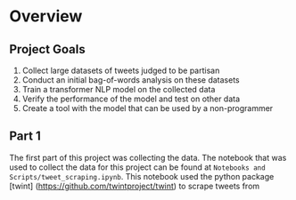 # Overview

## Project Goals 
1. Collect large datasets of tweets judged to be partisan
2. Conduct an initial bag-of-words analysis on these datasets
3. Train a transformer NLP model on the collected data
4. Verify the performance of the model and test on other data
5. Create a tool with the model that can be used by a non-programmer

## Part 1
The first part of this project was collecting the data. The notebook that was used to collect the data for this project can be found at `Notebooks and Scripts/tweet_scraping.ipynb`. This notebook used the python package [twint] (https://github.com/twintproject/twint) to scrape tweets from 
